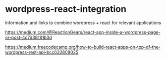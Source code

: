 # wordpress-react-integration
information and links to combine wordpress + react for relevant applications

https://medium.com/@ReactionGears/react-app-inside-a-wordpress-page-or-post-4c7d38181b3d

https://medium.freecodecamp.org/how-to-build-react-apps-on-top-of-the-wordpress-rest-api-bcc632808025
